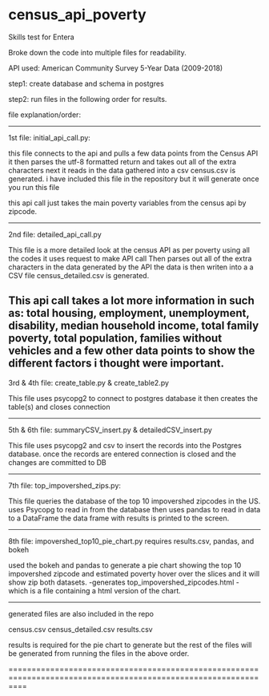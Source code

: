 # census_api_poverty
Skills test for Entera

Broke down the code into multiple files for readability.

API used: American Community Survey 5-Year Data (2009-2018)

step1: create database and schema in postgres

step2: run files in the following order for results.

file explanation/order:

--------------------------------------------------------------------------------------
1st file: initial_api_call.py:

this file connects to the api and pulls a few data points from the Census API 
it then parses the utf-8 formatted return and takes out all of the extra characters
next it reads in the data gathered into a csv
census.csv is generated. 
i have included this file in the repository but it will generate once you run this file

this api call just takes the main poverty variables from the census api by zipcode.

---------------------------------------------------------------------------------------
2nd file: detailed_api_call.py

This file is a more detailed look at the census API as per poverty
using all the codes it uses request to make API call
Then parses out all of the extra characters in the data generated by the API
the data is then writen into a a CSV file
census_detailed.csv is generated.

This api call takes a lot more information in such as:
  total housing, employment, unemployment, disability, median household income, total family poverty, total population, families without   vehicles and a few other data points to show the different factors i thought were important.
-----------------------------------------------------------------------------------------
3rd & 4th file: create_table.py & create_table2.py

This file uses psycopg2 to connect to postgres database
it then creates the table(s) and closes connection

-----------------------------------------------------------------------------------------

5th & 6th file: summaryCSV_insert.py & detailedCSV_insert.py

This file uses psycopg2 and csv to insert the records into the Postgres database.
once the records are entered connection is closed and the changes are committed to DB

-----------------------------------------------------------------------------------------

7th file: top_impovershed_zips.py:

This file queries the database of the top 10 impovershed zipcodes in the US.
uses Psycopg to read in from the database then uses pandas to read in data to a DataFrame
the data frame with results is printed to the screen.

----------------------------------------------------------------------------------------

8th file: impovershed_top10_pie_chart.py 
requires results.csv, pandas, and bokeh

used the bokeh and pandas to generate a pie chart showing the top 10 impovershed zipcode and estimated poverty
hover over the slices and it will show zip both datasets. 
-generates top_impovershed_zipcodes.html - which is a file containing a html version of the chart.

-----------------------------------------------------------------------------------------------------
generated files are also included in the repo

census.csv
census_detailed.csv
results.csv

results is required for the pie chart to generate but the rest of the files will be 
generated from running the files in the above order.

================================================================================================================








